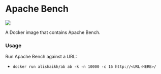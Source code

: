 Apache Bench
=============

[![](https://images.microbadger.com/badges/image/alishaikh/ab.svg)](https://microbadger.com/images/alishaikh/ab "Get your own image badge on microbadger.com")

A Docker image that contains Apache Bench.

### Usage

Run Apache Bench against a URL:

- `docker run alishaikh/ab ab -k -n 10000 -c 16 http://<URL-HERE>/`